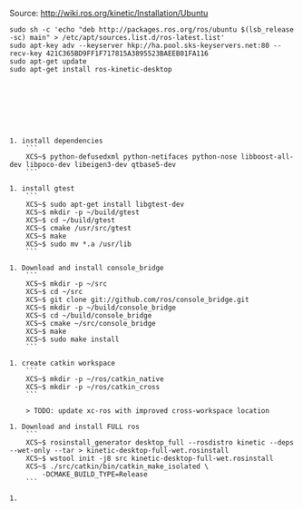 Source: http://wiki.ros.org/kinetic/Installation/Ubuntu

```
sudo sh -c 'echo "deb http://packages.ros.org/ros/ubuntu $(lsb_release -sc) main" > /etc/apt/sources.list.d/ros-latest.list'
sudo apt-key adv --keyserver hkp://ha.pool.sks-keyservers.net:80 --recv-key 421C365BD9FF1F717815A3895523BAEEB01FA116
sudo apt-get update
sudo apt-get install ros-kinetic-desktop








1. install dependencies
    ```
    XCS~$ python-defusedxml python-netifaces python-nose libboost-all-dev libpoco-dev libeigen3-dev qtbase5-dev
    ```

1. install gtest
    ```
    XCS~$ sudo apt-get install libgtest-dev
    XCS~$ mkdir -p ~/build/gtest
    XCS~$ cd ~/build/gtest
    XCS~$ cmake /usr/src/gtest
    XCS~$ make
    XCS~$ sudo mv *.a /usr/lib
    ```

1. Download and install console_bridge
    ```
    XCS~$ mkdir -p ~/src
    XCS~$ cd ~/src
    XCS~$ git clone git://github.com/ros/console_bridge.git
    XCS~$ mkdir -p ~/build/console_bridge
    XCS~$ cd ~/build/console_bridge
    XCS~$ cmake ~/src/console_bridge
    XCS~$ make
    XCS~$ sudo make install
    ```

1. create catkin workspace
    ```
    XCS~$ mkdir -p ~/ros/catkin_native
    XCS~$ mkdir -p ~/ros/catkin_cross
    ```

    > TODO: update xc-ros with improved cross-workspace location

1. Download and install FULL ros
    ```
    XCS~$ rosinstall_generator desktop_full --rosdistro kinetic --deps --wet-only --tar > kinetic-desktop-full-wet.rosinstall
    XCS~$ wstool init -j8 src kinetic-desktop-full-wet.rosinstall
    XCS~$ ./src/catkin/bin/catkin_make_isolated \
        -DCMAKE_BUILD_TYPE=Release
    ```

1. 


